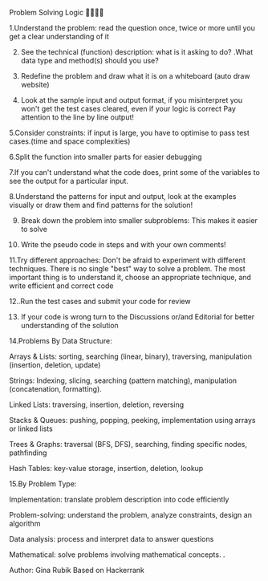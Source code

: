 Problem Solving Logic 👩‍💻👨‍💻

1.Understand the problem: read the question once, twice or more until you get a clear understanding of it

2. See the technical (function) description: what is it asking to do? .What data type and method(s) should you use?

3. Redefine the problem and draw what it is on a whiteboard (auto draw website)

4. Look at the sample input and output format, if you misinterpret you won't get the test cases cleared, even if your logic is correct Pay attention to the line by line output!

5.Consider constraints: if input is large, you have to optimise to pass test cases.(time and space complexities)

6.Split the function into smaller parts for easier debugging

7.If you can't understand what the code does, print some of the variables to see the output for a particular input.

8.Understand the patterns for input and output, look at the examples visually or draw them and find patterns for the  solution!

9. Break down the problem into smaller subproblems: This makes it easier to solve

10. Write the pseudo code in steps and with your own comments!

11.Try different approaches: Don't be afraid to experiment with different techniques. There is no single "best" way to solve a  problem. The most important thing is to understand it, choose an appropriate technique, and write efficient and correct code

12..Run the test cases and submit your code for review

13. If your code is wrong turn to the Discussions or/and Editorial for better understanding of the solution

14.Problems By Data Structure:

Arrays & Lists: sorting, searching (linear, binary), traversing, manipulation (insertion, deletion, update)

Strings: Indexing, slicing, searching (pattern matching), manipulation (concatenation, formatting).

Linked Lists: traversing, insertion, deletion, reversing

Stacks & Queues: pushing, popping, peeking, implementation using arrays or linked lists

Trees & Graphs: traversal (BFS, DFS), searching, finding specific nodes, pathfinding

Hash Tables: key-value storage, insertion, deletion, lookup

15.By Problem Type:

Implementation: translate problem description into code efficiently

Problem-solving: understand the problem, analyze constraints, design an algorithm

Data analysis: process and interpret data to answer questions

Mathematical: solve problems involving mathematical concepts.
.

Author: Gina Rubik
Based on Hackerrank  

